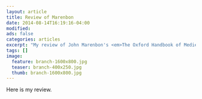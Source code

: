```yaml
---
layout: article
title: Review of Marenbon
date: 2014-08-14T16:19:16-04:00
modified:
ads: false
categories: articles
excerpt: "My review of John Marenbon's <em>The Oxford Handbook of Medieval Philosophy</em>."
tags: []
image:
  feature: branch-1600x800.jpg
  teaser: branch-400x250.jpg
  thumb: branch-1600x800.jpg
---
```


Here is my review.